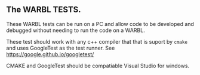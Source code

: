 ## The WARBL TESTS.

These WARBL tests can be run on a PC and allow code to be developed and debugged without needing to run the code on a WARBL.

These test should work with any c++ compiler that that is suport by `cmake`
and uses GoogleTest as the test runner.
See https://google.github.io/googletest/

CMAKE and GoogleTest should be compatiable Visual Studio for windows.
